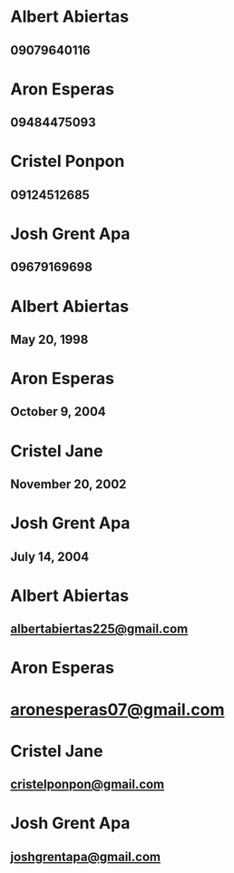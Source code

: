 # Albert Abiertas
## 09079640116

# Aron Esperas
## 09484475093

# Cristel Ponpon
## 09124512685

# Josh Grent Apa
## 09679169698

# Albert Abiertas
## May 20, 1998

# Aron Esperas
## October 9, 2004

# Cristel Jane
## November 20, 2002

# Josh Grent Apa
## July 14, 2004

# Albert Abiertas
## albertabiertas225@gmail.com

# Aron Esperas
# aronesperas07@gmail.com

# Cristel Jane
## cristelponpon@gmail.com

# Josh Grent Apa
## joshgrentapa@gmail.com
